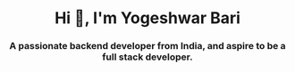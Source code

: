 <h1 align="center">Hi 👋, I'm Yogeshwar Bari</h1>
<h3 align="center">A passionate backend developer from India, and aspire to be a full stack developer.</h3>

